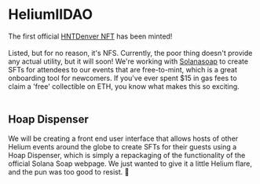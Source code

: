 # HeliumIIDAO

The first official <a href="https://magiceden.io/item-details/7mhwVJqY3uwk7b9ks7D5SZPhFpXEMfkbCE58dM125kTQ" target="_blank">HNTDenver NFT</a> has been minted!<br><br> Listed, but for no reason, it's NFS.
Currently, the poor thing doesn't provide any actual utility, but it will soon! We're working with <a href="https://solanasoap.lol/" target="_blank">Solanasoap</a> to create SFTs for attendees to our events that are free-to-mint, which is a great onboarding tool for newcomers. If you've ever spent $15 in gas fees to claim a 'free' collectible on ETH, you know what makes this so exciting.<br><br>
## Hoap Dispenser
We will be creating a front end user interface that allows hosts of other Helium events around the globe to create SFTs for their guests using a Hoap Dispenser, which is simply a repackaging of the functionality of the official Solana Soap webpage. We just wanted to give it a little Helium flare, and the pun was too good to resist. 🎈
